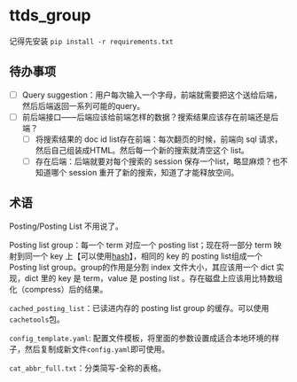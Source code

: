 # ttds_group

记得先安装 `pip install -r requirements.txt`



## 待办事项

- [ ] Query suggestion：用户每次输入一个字母，前端就需要把这个送给后端，然后后端返回一系列可能的query。
- [ ] 前后端接口——后端应该给前端怎样的数据？搜索结果应该存在前端还是后端？
    - [ ] 将搜索结果的 doc id list存在前端：每次翻页的时候，前端向 sql 请求，然后自己组装成HTML。然后每一个新的搜索就清空这个 list。
    - [ ] 存在后端：后端就要对每个搜索的 session 保存一个list，略显麻烦？也不知道哪个 session 重开了新的搜索，知道了才能释放空间。

## 术语

Posting/Posting List 不用说了。

Posting list group：每一个 term 对应一个 posting list；现在将一部分 term 映射到同一个 key 上【可以使用[hash](https://docs.python.org/3.7/library/hashlib.html)】，相同的 key 的 posting list组成一个Posting list group。group的作用是分割 index 文件大小，其应该用一个 dict 实现，dict 里的 key 是 term，value 是 posting list 。存在磁盘上应该用比特数组化（compress）后的结果。

`cached_posting_list`：已读进内存的 posting list group 的缓存。可以使用`cachetools`包。



`config_template.yaml`: 配置文件模板，将里面的参数设置成适合本地环境的样子，然后复制成新文件`config.yaml`即可使用。

`cat_abbr_full.txt`：分类简写-全称的表格。